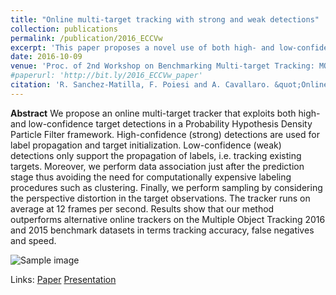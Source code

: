 ```yaml
---
title: "Online multi-target tracking with strong and weak detections"
collection: publications
permalink: /publication/2016_ECCVw
excerpt: 'This paper proposes a novel use of both high- and low-confidence target detections in a Probability Hypothesis Density Particle Filter framework for online multi-target tracker.'
date: 2016-10-09
venue: 'Proc. of 2nd Workshop on Benchmarking Multi-target Tracking: MOTChallenge'
#paperurl: 'http://bit.ly/2016_ECCVw_paper'
citation: 'R. Sanchez-Matilla, F. Poiesi and A. Cavallaro. &quot;Online multi-target tracking with strong and weak detection.&quot; <i>Proc. of 2nd Workshop on Benchmarking Multi-target Tracking: MOTChallenge</i>.'
---
```

**Abstract**
We propose an online multi-target tracker that exploits both high- and low-confidence target detections in a Probability Hypothesis Density Particle Filter framework. High-confidence (strong) detections are used for label propagation and target initialization. Low-confidence (weak) detections only support the propagation of labels, i.e. tracking existing targets. Moreover, we perform data association just after the prediction stage thus avoiding the need for computationally expensive labeling procedures such as clustering. Finally, we perform sampling by considering the perspective distortion in the target observations. The tracker runs on average at 12 frames per second. Results show that our method outperforms alternative online trackers on the Multiple Object Tracking 2016 and 2015 benchmark datasets in terms tracking accuracy, false negatives and speed.

![Sample image](https://risama.github.io/files/2016_ECCVw/sample1.png)

Links:
[Paper](http://bit.ly/2016_ECCVw_paper)
[Presentation](http://bit.ly/2016_ECCVw_presentation)
